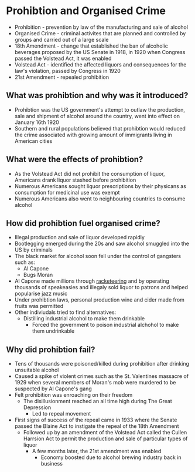 # Prohibtion and Organised Crime

- Prohibition     - prevention by law of the manufacturing and sale of alcohol
- Organised Crime - criminal activites that are planned and controlled by groups and carried out of a large scale
- 18th Amendment  - change that established the ban of alcoholic beverages proposed by the US Senate in 1918, in 1920 when Congress passed the Volstead Act, it was enabled
- Volstead Act    - identified the affected liquors and consequences for the law's violation, passed by Congress in 1920
- 21st Amendment  - repealed prohibition

## What was prohibtion and why was it introduced?

- Prohibtion was the US government's attempt to outlaw the production, sale and shipment of alcohol around the country, went into effect on January 16th 1920
- Southern and rural populations believed that prohibtion would reduced the crime associated with growing amount of immigrants living in American cities

## What were the effects of prohibtion?

- As the Volstead Act did not prohibit the consumption of liquor, Americans drank liquor stashed before prohibition
- Numerous Americans sought liquor prescriptions by their physicans as consumption for medicinal use was exempt
- Numerous Americans also went to neighbouring countries to consume alcohol

## How did prohibtion fuel organised crime?

- Illegal production and sale of liquor developed rapidly
- Bootlegging emerged during the 20s and saw alcohol smuggled into the US by criminals
- The black market for alcohol soon fell under the control of gangsters such as:
	- Al Capone
	- Bugs Moran
- Al Capone made millions through <a href="https://en.wikipedia.org/wiki/Racketeering" target="_blank">racketeering</a> and by operating thousands of speakeasies and illegaly sold liquor to patrons and helped popularise jazz music
- Under prohibtion laws, personal production wine and cider made from fruits was permitted
- Other indiviudals tried to find alternatives:
	- Distilling industrial alcohol to make them drinkable
		- Forced the government to poison industrial alchohol to make them undrinkable

## Why did prohibtion fail?

- Tens of thousands were poisoned/killed during prohibition after drinking unsuitable alcohol
- Caused a spike of violent crimes such as the St. Valentines massacre of 1929 when several members of Moran's mob were murdered to be suspected by Al Capone's gang
- Felt prohibition was enroaching on their freedom
	- The disillusionment reached an all time high during The Great Depression
		- Led to repeal movement
- First signs of success of the repeal came in 1933 where the Senate passed the Blaine Act to instigate the repeal of the 18th Amendment
	- Followed up by an amendment of the Volstead Act called the Cullen Harrsion Act to permit the production and sale of particular types of liquor
		- A few months later, the 21st amendment was enabled
			- Economy boosted due to alcohol brewing industry back in business
